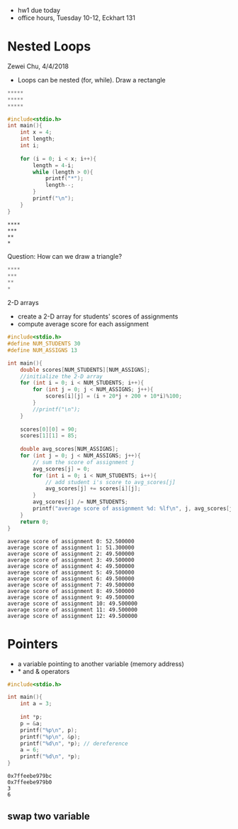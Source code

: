 
- hw1 due today
- office hours, Tuesday 10-12, Eckhart 131

# Nested Loops
Zewei Chu, 4/4/2018
- Loops can be nested (for, while). Draw a rectangle



```c
*****
*****
*****
```


```c
#include<stdio.h>
int main(){
    int x = 4; 
    int length;
    int i;
    
    for (i = 0; i < x; i++){
        length = 4-i;
        while (length > 0){
            printf("*"); 
            length--;
        }
        printf("\n");
    }
}
```

    ****
    ***
    **
    *


Question: How can we draw a triangle? 


```c
****
***
**
*
```

2-D arrays
- create a 2-D array for students' scores of assignments
- compute average score for each assignment


```c
#include<stdio.h>
#define NUM_STUDENTS 30
#define NUM_ASSIGNS 13

int main(){
    double scores[NUM_STUDENTS][NUM_ASSIGNS];
    //initialize the 2-D array
    for (int i = 0; i < NUM_STUDENTS; i++){
        for (int j = 0; j < NUM_ASSIGNS; j++){
            scores[i][j] = (i + 20*j + 200 + 10*i)%100;
        }
        //printf("\n");
    }
    
    scores[0][0] = 90;
    scores[1][1] = 85;
    
    double avg_scores[NUM_ASSIGNS];
    for (int j = 0; j < NUM_ASSIGNS; j++){
        // sum the score of assignment j
        avg_scores[j] = 0;
        for (int i = 0; i < NUM_STUDENTS; i++){
            // add student i's score to avg_scores[j]
            avg_scores[j] += scores[i][j];
        }
        avg_scores[j] /= NUM_STUDENTS;
        printf("average score of assignment %d: %lf\n", j, avg_scores[j]);
    }
    return 0;
}
```

    average score of assignment 0: 52.500000
    average score of assignment 1: 51.300000
    average score of assignment 2: 49.500000
    average score of assignment 3: 49.500000
    average score of assignment 4: 49.500000
    average score of assignment 5: 49.500000
    average score of assignment 6: 49.500000
    average score of assignment 7: 49.500000
    average score of assignment 8: 49.500000
    average score of assignment 9: 49.500000
    average score of assignment 10: 49.500000
    average score of assignment 11: 49.500000
    average score of assignment 12: 49.500000


# Pointers
- a variable pointing to another variable (memory address)
- \* and & operators


```c
#include<stdio.h>

int main(){
    int a = 3;
    
    int *p;
    p = &a;
    printf("%p\n", p);
    printf("%p\n", &p);
    printf("%d\n", *p); // dereference
    a = 6;
    printf("%d\n", *p);
}
```

    0x7ffeebe979bc
    0x7ffeebe979b0
    3
    6


## swap two variable
